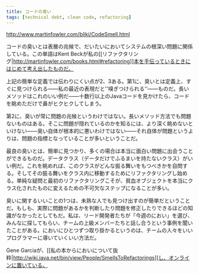 ```yaml
---
title: コードの臭い
tags: [technical debt, clean code, refactoring]
---
```


http://www.martinfowler.com/bliki/CodeSmell.html

コードの臭いとは表層の兆候で、だいたいにおいてシステムの根深い問題に関係している。この単語はKent Beckが私の[[リファクタリング|http://martinfowler.com/books.html#refactoring]]本を手伝っているときにはじめて考え出したものだ。

上記の簡単な定義では伝わりにくい点が2、3ある。第1に、臭いとは定義上、すぐに見つけられる——私の最近の表現だと''嗅ぎつけられる''——ものだ。長いメソッドはこれのいい例だ——十数行以上のJavaコードを見かけたら、コードを眺めただけで鼻がヒクヒクしてしまう。

第2に、臭いが常に問題の兆候というわけではない。長いメソッド方法でも問題ないものはある。そこに問題が隠れているのかを知るには、より深く眺めないといけない——臭い自体が根本的に悪いわけではない——それ自体が問題というよりは、問題の指標となっていることが多いということだ。

最良の臭いとは、簡単に見つかり、多くの場合は本当に面白い問題に出会うことができるものだ。データクラス（データだけでふるまいを持たないクラス）がいい例だ。これを眺めれば、このクラスがどんな振る舞いをもつべきかを自問する。そしてその振る舞いをクラス内に移動するためにリファクタリングし始める。単純な疑問と最初のリファクタリングこそが、貧血オブジェクトを本当にクラス化されたものに変えるための不可欠なステップになることが多い。

臭いに関するいいことの1つは、未熟な人でも見つけ出すのが簡単だということだ。もしも、実際に問題があるかを判断したり問題を修正したりできるほどの知識がなかったとしてもだ。私は、リード開発者たちが「今週のにおい」を選び、みんなに探してもらい、チームの上級メンバーたちと話し合うという事例を聞いたことがある。においにひとつずつ取り掛かるというのは、チームの人々をいいプログラマーに導いていくいい方法だ。

Gene Garciaが、[[私の本からにおいについて抜粋|http://wiki.java.net/bin/view/People/SmellsToRefactorings]]し、オンラインに置いている。
